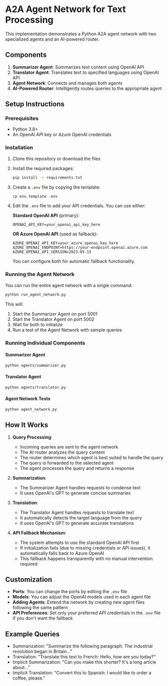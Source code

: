 # A2A Agent Network for Text Processing

This implementation demonstrates a Python A2A agent network with two specialized agents and an AI-powered router.

## Components

1. **Summarizer Agent**: Summarizes text content using OpenAI API
2. **Translator Agent**: Translates text to specified languages using OpenAI API
3. **Agent Network**: Connects and manages both agents
4. **AI-Powered Router**: Intelligently routes queries to the appropriate agent

## Setup Instructions

### Prerequisites

- Python 3.8+
- An OpenAI API key or Azure OpenAI credentials

### Installation

1. Clone this repository or download the files

2. Install the required packages:
   ```bash
   pip install -r requirements.txt
   ```

3. Create a `.env` file by copying the template:
   ```bash
   cp env.template .env
   ```

4. Edit the `.env` file to add your API credentials. You can use either:
   
   **Standard OpenAI API** (primary):
   ```
   OPENAI_API_KEY=your_openai_api_key_here
   ```
   
   **OR Azure OpenAI API** (used as fallback):
   ```
   AZURE_OPENAI_API_KEY=your_azure_openai_key_here
   AZURE_OPENAI_ENDPOINT=https://your-endpoint.openai.azure.com
   AZURE_OPENAI_API_VERSION=2023-05-15
   ```
   
   You can configure both for automatic fallback functionality.

### Running the Agent Network

You can run the entire agent network with a single command:

```bash
python run_agent_network.py
```

This will:
1. Start the Summarizer Agent on port 5001
2. Start the Translator Agent on port 5002
3. Wait for both to initialize
4. Run a test of the Agent Network with sample queries

### Running Individual Components

#### Summarizer Agent

```bash
python agents/summarizer.py
```

#### Translator Agent

```bash
python agents/translator.py
```

#### Agent Network Tests

```bash
python agent_network.py
```

## How It Works

1. **Query Processing**:
   - Incoming queries are sent to the agent network
   - The AI router analyzes the query content
   - The router determines which agent is best suited to handle the query
   - The query is forwarded to the selected agent
   - The agent processes the query and returns a response

2. **Summarization**:
   - The Summarizer Agent handles requests to condense text
   - It uses OpenAI's GPT to generate concise summaries

3. **Translation**:
   - The Translator Agent handles requests to translate text
   - It automatically detects the target language from the query
   - It uses OpenAI's GPT to generate accurate translations

4. **API Fallback Mechanism**:
   - The system attempts to use the standard OpenAI API first
   - If initialization fails (due to missing credentials or API issues), it automatically falls back to Azure OpenAI
   - This fallback happens transparently with no manual intervention required

## Customization

- **Ports**: You can change the ports by editing the `.env` file
- **Models**: You can adjust the OpenAI models used in each agent file
- **Adding Agents**: Extend the network by creating new agent files following the same pattern
- **API Preferences**: Set only your preferred API credentials in the `.env` file if you don't want the fallback

## Example Queries

- Summarization: "Summarize the following paragraph: The industrial revolution began in Britain..."
- Translation: "Translate this text to French: Hello, how are you today?"
- Implicit Summarization: "Can you make this shorter? It's a long article about..."
- Implicit Translation: "Convert this to Spanish: I would like to order a coffee, please." 